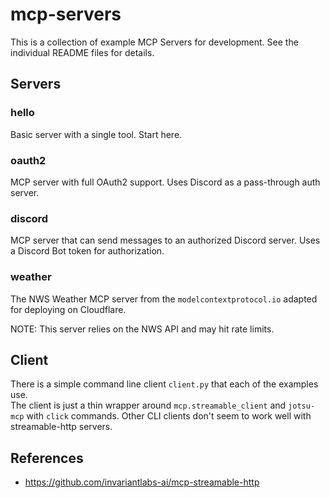 # mcp-servers
This is a collection of example MCP Servers for development.  See the individual README files for details.

## Servers

### hello
Basic server with a single tool.  Start here.

### oauth2
MCP server with full OAuth2 support.   Uses Discord as a pass-through auth server.

### discord
MCP server that can send messages to an authorized Discord server.   Uses a Discord Bot token for authorization.

### weather
The NWS Weather MCP server from the `modelcontextprotocol.io` adapted for deploying on Cloudflare.

NOTE: This server relies on the NWS API and may hit rate limits.


## Client
There is a simple command line client `client.py` that each of the examples use.  
The client is just a thin wrapper around `mcp.streamable_client` and `jotsu-mcp` with `click` commands.
Other CLI clients don't seem to work well with streamable-http servers.

## References
* https://github.com/invariantlabs-ai/mcp-streamable-http

